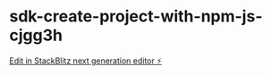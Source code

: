 # sdk-create-project-with-npm-js-cjgg3h

[Edit in StackBlitz next generation editor ⚡️](https://stackblitz.com/~/github.com/matrix-compute/sdk-create-project-with-npm-js-cjgg3h)